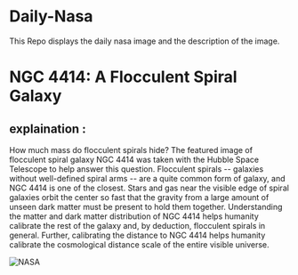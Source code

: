 # Daily-Nasa

This Repo displays the daily nasa image and the description of the image.

<!--NASA-->
# NGC 4414: A Flocculent Spiral Galaxy
## explaination :

How much mass do flocculent spirals hide?  The featured image of flocculent spiral galaxy NGC 4414 was taken with the Hubble Space Telescope to help answer this question. Flocculent spirals -- galaxies without well-defined spiral arms -- are a quite common form of galaxy, and NGC 4414 is one of the closest.  Stars and gas near the visible edge of spiral galaxies orbit the center so fast that the gravity from a large amount of unseen dark matter must be present to hold them together.  Understanding the matter and dark matter distribution of NGC 4414 helps humanity calibrate the rest of the galaxy and, by deduction, flocculent spirals in general.  Further, calibrating the distance to NGC 4414 helps  humanity calibrate the cosmological distance scale of the entire  visible universe.

![NASA](https://apod.nasa.gov/apod/image/2504/Ngc4414B_Hubble_960.jpg)
<!--/NASA-->